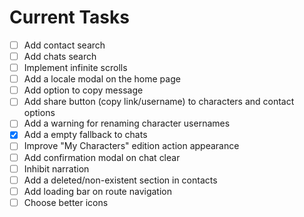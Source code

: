 # Current Tasks

- [ ] Add contact search
- [ ] Add chats search
- [ ] Implement infinite scrolls
- [ ] Add a locale modal on the home page
- [ ] Add option to copy message
- [ ] Add share button (copy link/username) to characters and contact options
- [ ] Add a warning for renaming character usernames
- [x] Add a empty fallback to chats
- [ ] Improve "My Characters" edition action appearance
- [ ] Add confirmation modal on chat clear
- [ ] Inhibit narration
- [ ] Add a deleted/non-existent section in contacts
- [ ] Add loading bar on route navigation
- [ ] Choose better icons

